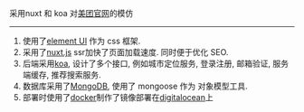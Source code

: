 采用nuxt 和 koa 对[美团官网](https://am.meituan.com/)的模仿

<hr class="read-more" />

1. 使用了[element UI](https://element.eleme.io/#/en-US) 作为 css 框架.
2. 采用了[nuxt.js](https://zh.nuxtjs.org/) ssr加快了页面加载速度. 同时便于优化 SEO.
3. 后端采用[koa](https://koajs.com/), 设计了多个接口, 例如城市定位服务, 登录注册, 邮箱验证, 服务端缓存, 推荐搜索服务.
4. 数据库采用了[MongoDB](https://www.mongodb.com/), 使用了 mongoose 作为 对象模型工具.
5. 部署时使用了[docker](https://www.docker.com/)制作了镜像部署在[digitalocean](https://www.digitalocean.com/)上



